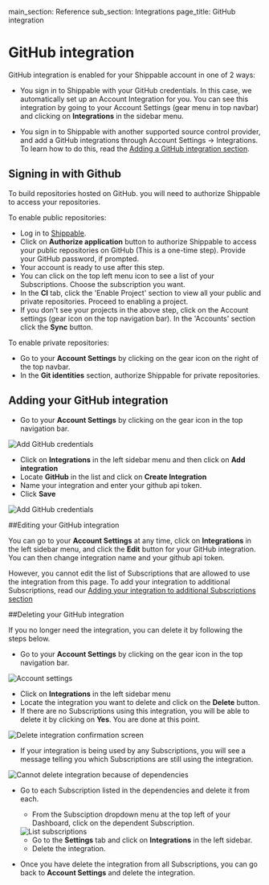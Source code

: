 main_section: Reference
sub_section: Integrations
page_title: GitHub integration

# GitHub integration

GitHub integration is enabled for your Shippable account in one of 2 ways:

* You sign in to Shippable with your GitHub credentials. In this case, we automatically set up an Account Integration for you. You can see this integration by going to your Account Settings (gear menu in top navbar) and clicking on **Integrations** in the sidebar menu.

* You sign in to Shippable with another supported source control provider, and add a GitHub integrations through Account Settings -> Integrations. To learn how to do this, read the [Adding a GitHub integration section](#addGithub).

## Signing in with Github

To build repositories hosted on GitHub. you will need to authorize Shippable to access your repositories.

To enable public repositories:

- Log in to <a href="https://app.shippable.com" target="_blank"> Shippable</a>.
- Click on **Authorize application** button to authorize Shippable to access your public
  repositories on GitHub (This is a one-time step). Provide your GitHub password, if prompted.
- Your account is ready to use after this step.
- You can click on the top left menu icon to see a list of your Subscriptions. Choose the subscription you want.
- In the **CI** tab, click the 'Enable Project' section to view all your public and private repositories. Proceed to enabling a project.
- If you don't see your projects in the above step, click on the Account settings (gear icon on the top navigation bar). In the 'Accounts' section click the **Sync** button.

To enable private repositories:

- Go to your **Account Settings** by clicking on the gear icon on the right of the top navbar.
- In the **Git identities** section, authorize Shippable for private repositories.

<a name="addGithub"></a>
## Adding your GitHub integration

-  Go to your **Account Settings** by clicking on the gear icon in the top navigation bar.

<img src="../../images/reference/integrations/account-settings.png" alt="Add GitHub credentials">

-  Click on **Integrations** in the left sidebar menu and then click on **Add integration**
-  Locate **GitHub** in the list and click on **Create Integration**
-  Name your integration and enter your github api token.
-  Click **Save**

<img src="../../images/reference/integrations/github-integration.png" alt="Add GitHub credentials">

##Editing your GitHub integration

You can go to your **Account Settings** at any time, click on **Integrations** in the left sidebar menu, and click the **Edit** button for your GitHub integration. You can then change integration name and your github api token.

However, you cannot edit the list of Subscriptions that are allowed to use the integration from this page. To add your integration to additional Subscriptions, read our [Adding your integration to additional Subscriptions section](integrations-overview/#add-subscriptions)

##Deleting your GitHub integration

If you no longer need the integration, you can delete it by following the steps below.

-  Go to your **Account Settings** by clicking on the gear icon in the top navigation bar.

<img src="../../images/reference/integrations/account-settings.png" alt="Account settings">

-  Click on **Integrations** in the left sidebar menu
- Locate the integration you want to delete and click on the **Delete** button.
- If there are no Subscriptions using this integration, you will be able to delete it by clicking on **Yes**. You are done at this point.

<img src="../../images/reference/integrations/confirm-delete-integration.png" alt="Delete integration confirmation screen">

- If your integration is being used by any Subscriptions, you will see a message telling you which Subscriptions are still using the integration.

<img src="../../images/reference/integrations/cannot-delete-integration.png" alt="Cannot delete integration because of dependencies">

- Go to each Subscription listed in the dependencies and delete it from each.
    - From the Subsciption dropdown menu at the top left of your Dashboard, click on the dependent Subscription.

    <img src="../../images/reference/integrations/list-subscriptions.png" alt="List subscriptions">

    - Go to the **Settings** tab and click on **Integrations** in the left sidebar.
    - Delete the integration.
- Once you have delete the integration from all Subscriptions, you can go back to **Account Settings** and delete the integration.